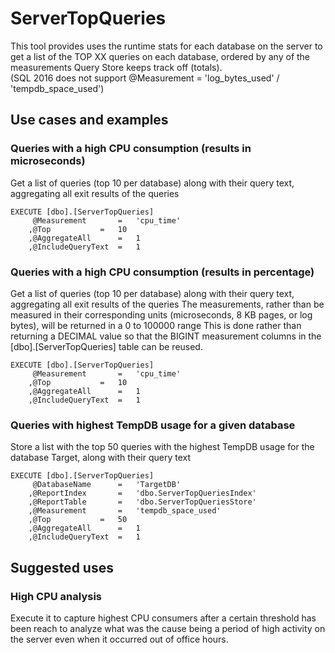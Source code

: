 # ServerTopQueries
This tool provides uses the runtime stats for each database on the server to get a list of the TOP XX queries on each database, ordered by any of the measurements Query Store keeps track off (totals).
\
(SQL 2016 does not support @Measurement = 'log_bytes_used' / 'tempdb_space_used')
## Use cases and examples
### Queries with a high CPU consumption (results in microseconds)
Get a list of queries (top 10 per database) along with their query text, aggregating all exit results of the queries
```
EXECUTE [dbo].[ServerTopQueries]
	 @Measurement 		= 	'cpu_time'
	,@Top 			= 	10
	,@AggregateAll		=	1
	,@IncludeQueryText 	= 	1
```
### Queries with a high CPU consumption (results in percentage)
Get a list of queries (top 10 per database) along with their query text, aggregating all exit results of the queries
The measurements, rather than be measured in their corresponding units (microseconds, 8 KB pages, or log bytes), will be returned in a 0 to 100000 range
This is done rather than returning a DECIMAL value so that the BIGINT measurement columns in the [dbo].[ServerTopQueries] table can be reused.
```
EXECUTE [dbo].[ServerTopQueries]
	 @Measurement 		= 	'cpu_time'
	,@Top 			= 	10
	,@AggregateAll		=	1
	,@IncludeQueryText 	= 	1
```
### Queries with highest TempDB usage for a given database
Store a list with the top 50 queries with the highest TempDB usage for the database Target, along with their query text
```
EXECUTE [dbo].[ServerTopQueries]
	 @DatabaseName		=	'TargetDB'
	,@ReportIndex		=	'dbo.ServerTopQueriesIndex'
	,@ReportTable		=	'dbo.ServerTopQueriesStore'
	,@Measurement 		= 	'tempdb_space_used'
	,@Top 			= 	50
	,@AggregateAll		=	1
	,@IncludeQueryText 	= 	1
```

## Suggested uses
### High CPU analysis
Execute it to capture highest CPU consumers after a certain threshold has been reach to analyze what was the cause being a period of high activity on the server even when it occurred out of office hours.